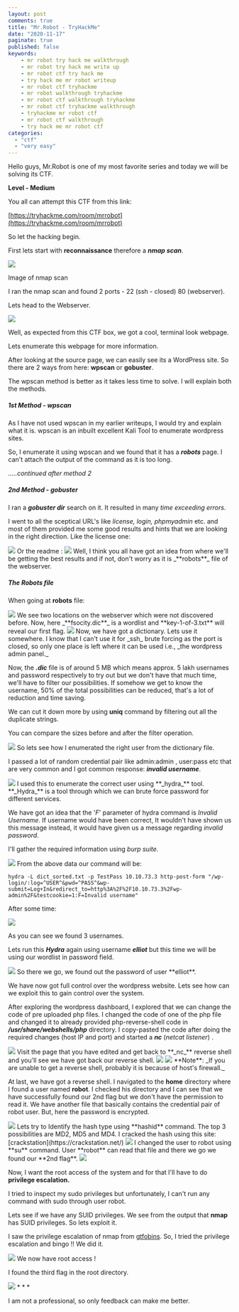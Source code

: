 ```yaml
---
layout: post
comments: true
title: "Mr.Robot - TryHackMe"
date: "2020-11-17"
paginate: true
published: false
keywords: 
    - mr robot try hack me walkthrough
    - mr robot try hack me write up
    - mr robot ctf try hack me
    - try hack me mr robot writeup
    - mr robot ctf tryhackme
    - mr robot walkthrough tryhackme
    - mr robot ctf walkthrough tryhackme
    - mr robot ctf tryhackme walkthrough
    - tryhackme mr robot ctf
    - mr robot ctf walkthrough
    - try hack me mr robot ctf
categories: 
  - "ctf"
  - "very easy"
---
```


Hello guys, Mr.Robot is one of my most favorite series and today we will be solving its CTF.

**Level - Medium**

You all can attempt this CTF from this link:

[https://tryhackme.com/room/mrrobot](https://tryhackme.com/room/mrrobot)

So let the hacking begin.

First lets start with **reconnaissance** therefore a **_nmap scan_**.


<img src="/images/MrRobot/21.png" class="center" >

Image of nmap scan

I ran the nmap scan and found 2 ports - 22 (ssh - closed) 80 (webserver).

Lets head to the Webserver.


<img src="/images/MrRobot/22.png" class="center" >

Well, as expected from this CTF box, we got a cool, terminal look webpage.

Lets enumerate this webpage for more information.

After looking at the source page, we can easily see its a WordPress site. So there are 2 ways from here: **wpscan** or **gobuster**.

The wpscan method is better as it takes less time to solve. I will explain both the methods.

##### 1st Method - wpscan

As I have not used wpscan in my earlier writeups, I would try and explain what it is. wpscan is an inbuilt excellent Kali Tool to enumerate wordpress sites.

So, I enumerate it using wpscan and we found that it has a **_robots_** page. I can't attach the output of the command as it is too long.

_.....continued after method 2_

##### 2nd Method - gobuster

I ran a _**gobuster dir**_ search on it. It resulted in many _time exceeding errors_.

I went to all the sceptical URL's like _license, login, phpmyadmin_ etc. and most of them provided me some good results and hints that we are looking in the right direction. Like the license one:


<img src="/images/MrRobot/24.png" class="center" >
Or the readme :


<img src="/images/MrRobot/25.png" class="center" >
Well, I think you all have got an idea from where we'll be getting the best results and if not, don't worry as it is _**robots**_ file of the webserver.

##### The Robots file

When going at **robots** file:


<img src="/images/MrRobot/26.png" class="center" >
We see two locations on the webserver which were not discovered before. Now, here _**fsocity.dic**_ is a wordlist and **key-1-of-3.txt** will reveal our first flag.


<img src="/images/MrRobot/27.png" class="center" >
Now, we have got a dictionary. Lets use it somewhere. I know that I can't use it for _ssh_ brute forcing as the port is closed, so only one place is left where it can be used i.e., _the wordpress admin panel._

Now, the _**.dic**_ file is of around 5 MB which means approx. 5 lakh usernames and password respectively to try out but we don't have that much time, we'll have to filter our possibilities. If somehow we get to know the username, 50% of the total possibilities can be reduced, that's a lot of reduction and time saving.

We can cut it down more by using **uniq** command by filtering out all the duplicate strings.

You can compare the sizes before and after the filter operation.


<img src="/images/MrRobot/30.png" class="center" >
So lets see how I enumerated the right user from the dictionary file.

I passed a lot of random credential pair like admin:admin , user:pass etc that are very common and I got common response: _**invalid username**_.


<img src="/images/MrRobot/29.png" class="center" >
I used this to enumerate the correct user using **_hydra_** tool. **_Hydra_** is a tool through which we can brute force password for different services.

We have got an idea that the '_F_' parameter of hydra command is _Invalid Username_. If username would have been correct, It wouldn't have shown us this message instead, it would have given us a message regarding _invalid password_.

I'll gather the required information using _burp suite._


<img src="/images/MrRobot/31.png" class="center" >
From the above data our command will be:

```
hydra -L dict_sorted.txt -p TestPass 10.10.73.3 http-post-form "/wp-login/:log=^USER^&pwd=^PASS^&wp-submit=Log+In&redirect_to=http%3A%2F%2F10.10.73.3%2Fwp-admin%2F&testcookie=1:F=Invalid username"
```

After some time:


<img src="/images/MrRobot/32.png" class="center" >

As you can see we found 3 usernames.

Lets run this **_Hydra_** again using username **_elliot_** but this time we will be using our wordlist in password field.


<img src="/images/MrRobot/33.png" class="center" >
So there we go, we found out the password of user **elliot**.

We have now got full control over the wordpress website. Lets see how can we exploit this to gain control over the system.

After exploring the wordpress dashboard, I explored that we can change the code of pre uploaded php files. I changed the code of one of the php file and changed it to already provided php-reverse-shell code in **_/usr/share/webshells/php_** directory. I copy-pasted the code after doing the required changes (host IP and port) and started a **_nc_** (_netcat listener_) .


<img src="/images/MrRobot/34.png" class="center" >
Visit the page that you have edited and get back to **_nc_** reverse shell and you'll see we have got back our reverse shell.


<img src="/images/MrRobot/35.png" class="center" >

<img src="/images/MrRobot/36.png" class="center" >
**Note**: _If you are unable to get a reverse shell, probably it is because of host's firewall._

At last, we have got a reverse shell. I navigated to the **home** directory where I found a user named **robot**. I checked his directory and I can see that we have successfully found our 2nd flag but we don't have the permission to read it. We have another file that basically contains the credential pair of robot user. But, here the password is encrypted.


<img src="/images/MrRobot/37.png" class="center" >
Lets try to Identify the hash type using **hashid** command. The top 3 possibilities are MD2, MD5 and MD4. I cracked the hash using this site: [crackstation](https://crackstation.net/)


<img src="/images/MrRobot/38.png" class="center" >
I changed the user to robot using **su** command. User **robot** can read that file and there we go we found our **2nd flag**.  


<img src="/images/MrRobot/40.png" class="center" >
  
Now, I want the root access of the system and for that I'll have to do **privilege escalation.**

I tried to inspect my sudo privileges but unfortunately, I can't run any command with sudo through user robot.

Lets see if we have any SUID privileges. We see from the output that **nmap** has SUID privileges. So lets exploit it.

I saw the privilege escalation of nmap from [gtfobins](https://gtfobins.github.io/gtfobins/nmap/). So, I tried the privilege escalation and bingo !! We did it.


<img src="/images/MrRobot/41.png" class="center" >
We now have root access !

I found the third flag in the root directory.


<img src="/images/MrRobot/42.png" class="center" >
* * *

I am not a professional, so only feedback can make me better.
